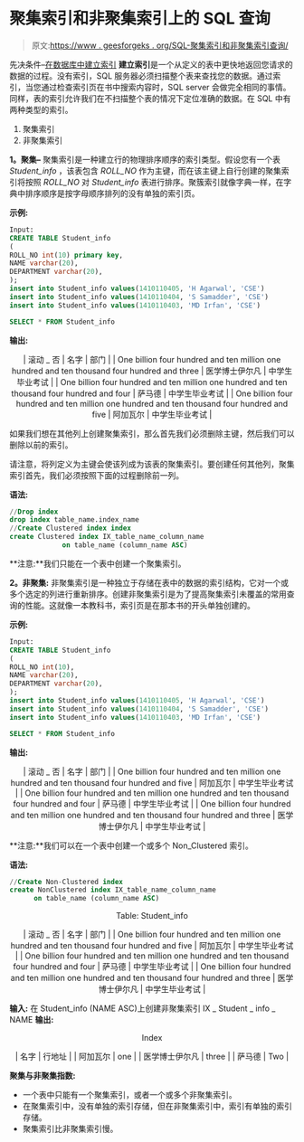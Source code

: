 # 聚集索引和非聚集索引上的 SQL 查询

> 原文:[https://www . geesforgeks . org/SQL-聚集索引和非聚集索引查询/](https://www.geeksforgeeks.org/sql-queries-on-clustered-and-non-clustered-indexes/)

先决条件–[在数据库中建立索引](https://www.geeksforgeeks.org/indexing-in-databases-set-1/)
**建立索引**是一个从定义的表中更快地返回您请求的数据的过程。没有索引，SQL 服务器必须扫描整个表来查找您的数据。通过索引，当您通过检查索引页在书中搜索内容时，SQL server 会做完全相同的事情。同样，表的索引允许我们在不扫描整个表的情况下定位准确的数据。在 SQL 中有两种类型的索引。

1.  聚集索引
2.  非聚集索引

**1。聚集–**
聚集索引是一种建立行的物理排序顺序的索引类型。假设您有一个表 *Student_info* ，该表包含 *ROLL_NO* 作为主键，而在该主键上自行创建的聚集索引将按照 *ROLL_NO* 对 *Student_info* 表进行排序。聚簇索引就像字典一样，在字典中排序顺序是按字母顺序排列的没有单独的索引页。

**示例:**

```sql
Input:
CREATE TABLE Student_info
(
ROLL_NO int(10) primary key,
NAME varchar(20),
DEPARTMENT varchar(20),
);
insert into Student_info values(1410110405, 'H Agarwal', 'CSE') 
insert into Student_info values(1410110404, 'S Samadder', 'CSE')
insert into Student_info values(1410110403, 'MD Irfan', 'CSE') 

SELECT * FROM Student_info 
```

**输出:**

<center>

| 滚动 _ 否 | 名字 | 部门 |
| One billion four hundred and ten million one hundred and ten thousand four hundred and three | 医学博士伊尔凡 | 中学生毕业考试 |
| One billion four hundred and ten million one hundred and ten thousand four hundred and four | 萨马德 | 中学生毕业考试 |
| One billion four hundred and ten million one hundred and ten thousand four hundred and five | 阿加瓦尔 | 中学生毕业考试 |

</center>

如果我们想在其他列上创建聚集索引，那么首先我们必须删除主键，然后我们可以删除以前的索引。

请注意，将列定义为主键会使该列成为该表的聚集索引。要创建任何其他列，聚集索引首先，我们必须按照下面的过程删除前一列。

**语法:**

```sql
//Drop index
drop index table_name.index_name
//Create Clustered index index
create Clustered index IX_table_name_column_name 
             on table_name (column_name ASC)  
```

**注意:**我们只能在一个表中创建一个聚集索引。

**2。非聚集:**
非聚集索引是一种独立于存储在表中的数据的索引结构，它对一个或多个选定的列进行重新排序。创建非聚集索引是为了提高聚集索引未覆盖的常用查询的性能。这就像一本教科书，索引页是在那本书的开头单独创建的。

**示例:**

```sql
Input: 
CREATE TABLE Student_info
(
ROLL_NO int(10),
NAME varchar(20),
DEPARTMENT varchar(20),
);
insert into Student_info values(1410110405, 'H Agarwal', 'CSE') 
insert into Student_info values(1410110404, 'S Samadder', 'CSE')
insert into Student_info values(1410110403, 'MD Irfan', 'CSE')

SELECT * FROM Student_info 
```

**输出:**

<center>

| 滚动 _ 否 | 名字 | 部门 |
| One billion four hundred and ten million one hundred and ten thousand four hundred and five | 阿加瓦尔 | 中学生毕业考试 |
| One billion four hundred and ten million one hundred and ten thousand four hundred and four | 萨马德 | 中学生毕业考试 |
| One billion four hundred and ten million one hundred and ten thousand four hundred and three | 医学博士伊尔凡 | 中学生毕业考试 |

</center>

**注意:**我们可以在一个表中创建一个或多个 Non_Clustered 索引。

**语法:**

```sql
//Create Non-Clustered index
create NonClustered index IX_table_name_column_name 
      on table_name (column_name ASC) 
```

<center>Table: Student_info

| 滚动 _ 否 | 名字 | 部门 |
| One billion four hundred and ten million one hundred and ten thousand four hundred and five | 阿加瓦尔 | 中学生毕业考试 |
| One billion four hundred and ten million one hundred and ten thousand four hundred and four | 萨马德 | 中学生毕业考试 |
| One billion four hundred and ten million one hundred and ten thousand four hundred and three | 医学博士伊尔凡 | 中学生毕业考试 |

</center>

**输入:**
在 Student_info (NAME ASC)上创建非聚集索引 IX _ Student _ info _ NAME
**输出:**

<center>Index

| 名字 | 行地址 |
| 阿加瓦尔 | one |
| 医学博士伊尔凡 | three |
| 萨马德 | Two |

</center>

**聚集与非聚集指数:**

*   一个表中只能有一个聚集索引，或者一个或多个非聚集索引。
*   在聚集索引中，没有单独的索引存储，但在非聚集索引中，索引有单独的索引存储。
*   聚集索引比非聚集索引慢。